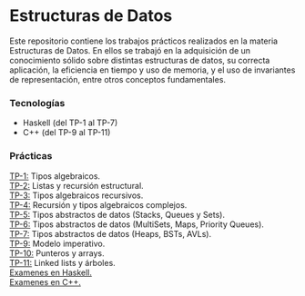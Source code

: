# Estructuras de Datos

Este repositorio contiene los trabajos prácticos realizados en la materia Estructuras de Datos.
En ellos se trabajó en la adquisición de un conocimiento sólido sobre distintas estructuras de datos, su correcta aplicación,
la eficiencia en tiempo y uso de memoria, y el uso de invariantes de representación, entre otros conceptos fundamentales.

### Tecnologías
* Haskell (del TP-1 al TP-7)
* C++ (del TP-9 al TP-11)

### Prácticas
[TP-1:](https://github.com/arodriguezfontana/data-structures-unq/tree/main/tp-1) Tipos algebraicos. </br>
[TP-2:](https://github.com/arodriguezfontana/data-structures-unq/tree/main/tp-2) Listas y recursión estructural. </br>
[TP-3:](https://github.com/arodriguezfontana/data-structures-unq/tree/main/tp-3) Tipos algebraicos recursivos. </br>
[TP-4:](https://github.com/arodriguezfontana/data-structures-unq/tree/main/tp-4) Recursión y tipos algebraicos complejos. </br>
[TP-5:](https://github.com/arodriguezfontana/data-structures-unq/tree/main/tp-5) Tipos abstractos de datos (Stacks, Queues y Sets). </br>
[TP-6:](https://github.com/arodriguezfontana/data-structures-unq/tree/main/tp-6) Tipos abstractos de datos (MultiSets, Maps, Priority Queues). </br>
[TP-7:](https://github.com/arodriguezfontana/data-structures-unq/tree/main/tp-7) Tipos abstractos de datos (Heaps, BSTs, AVLs). </br>
[TP-9:](https://github.com/arodriguezfontana/data-structures-unq/tree/main/tp-9) Modelo imperativo. </br>
[TP-10:](https://github.com/arodriguezfontana/data-structures-unq/tree/main/tp-10) Punteros y arrays. </br>
[TP-11:](https://github.com/arodriguezfontana/data-structures-unq/tree/main/tp-11) Linked lists y árboles. </br>
[Examenes en Haskell.](https://github.com/arodriguezfontana/data-structures-unq/tree/main/examenes-h) </br>
[Examenes en C++.](https://github.com/arodriguezfontana/data-structures-unq/tree/main/examenes-c) 
